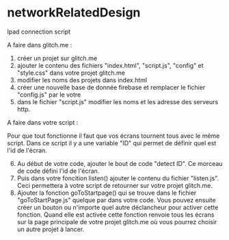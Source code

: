 # networkRelatedDesign
Ipad connection script

A faire dans glitch.me :

1) créer un projet sur glitch.me
2) ajouter le contenu des fichiers "index.html", "script.js", "config" et "style.css" dans votre projet glitch.me
3) modifier les noms des projets dans index.html
4) créer une nouvelle base de donnée firebase et remplacer le fichier "config.js" par le votre
5) dans le fichier "script.js" modifier les noms et les adresse des serveurs http.

A faire dans votre script :

Pour que tout fonctionne il faut que vos écrans tournent tous avec le même script. Dans ce script il y a une variable "ID" qui permet de définir quel est l'id de l'écran.

6) Au début de votre code, ajouter le bout de code "detect ID". Ce morceau de code défini l'id de l'écran.
7) Puis dans votre foncition listen() ajouter le contenu du fichier "listen.js". Ceci permettera à votre script de retourner sur votre projet glitch.me.
8) Ajouter la fonction goToStartpage() qui se trouve dans le fichier "goToStartPage.js" quelque par dans votre code. Vous pouvez ensuite créer un bouton ou n'importe quel autre déclancheur pour activer cette fonction. Quand elle est activée cette fonction renvoie tous les écrans sur la page principale de votre projet glitch.me où vous pourrez choisir un autre projet à lancer.
